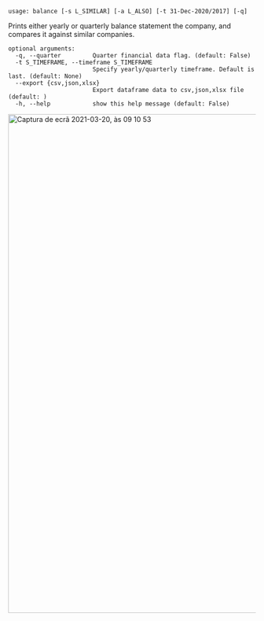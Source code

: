 ```text
usage: balance [-s L_SIMILAR] [-a L_ALSO] [-t 31-Dec-2020/2017] [-q]
```

Prints either yearly or quarterly balance statement the company, and compares it against similar companies.

```
optional arguments:
  -q, --quarter         Quarter financial data flag. (default: False)
  -t S_TIMEFRAME, --timeframe S_TIMEFRAME
                        Specify yearly/quarterly timeframe. Default is last. (default: None)
  --export {csv,json,xlsx}
                        Export dataframe data to csv,json,xlsx file (default: )
  -h, --help            show this help message (default: False)
```

<img width="1014" alt="Captura de ecrã 2021-03-20, às 09 10 53" src="https://user-images.githubusercontent.com/25267873/111865168-5373e480-895d-11eb-960f-b919e338ab83.png">
